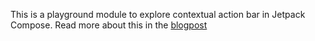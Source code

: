 This is a playground module to explore contextual action bar in Jetpack Compose. Read more about this in the [blogpost](https://betterprogramming.pub/building-contextual-mode-of-top-app-bar-in-jetpack-compose-aecdfcfd3fef)
